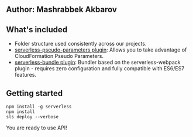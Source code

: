 ## Author: Mashrabbek Akbarov

## What's included

- Folder structure used consistently across our projects.
- [serverless-pseudo-parameters plugin](https://www.npmjs.com/package/serverless-pseudo-parameters): Allows you to take advantage of CloudFormation Pseudo Parameters.
- [serverless-bundle plugin](https://www.npmjs.com/package/serverless-pseudo-parameters): Bundler based on the serverless-webpack plugin - requires zero configuration and fully compatible with ES6/ES7 features.

## Getting started

```
npm install -g serverless
npm install
sls deploy --verbose
```

You are ready to use API!
